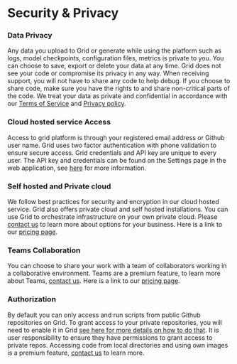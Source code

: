 # Security & Privacy

### Data Privacy

Any data you upload to Grid or generate while using the platform such as logs, model checkpoints, configuration files, metrics is private to you. You can choose to save, export or delete your data at any time. Grid does not see your code or compromise its privacy in any way. When receiving support, you will not have to share any code to help debug. If you choose to share code, make sure you have the rights to and share non-critical parts of the code. We treat your data as private and confidential in accordance with our [Terms of Service](https://www.grid.ai/terms-of-service/) and [Privacy policy](https://www.grid.ai/privacy-policy/).

### Cloud hosted service Access

Access to grid platform is through your registered email address or Github user name. Grid uses two factor authentication with phone validation to ensure secure access. Grid credentials and API key are unique to every user. The API key and credentials can be found on the Settings page in the web application, see [here](https://docs.grid.ai/platform/supporting-workflows-1/your-login-credentials) for more information.

### Self hosted and Private cloud

We follow best practices for security and encryption in our cloud hosted service. Grid also offers private cloud and self hosted installations. You can use Grid to orchestrate infrastructure on your own private cloud. Please [contact us](mailto:support@grid.ai) to learn more about options for your business. Here is a link to our [pricing page](https://www.grid.ai/pricing/).

### Teams Collaboration

You can choose to share your work with a team of collaborators working in a collaborative environment. Teams are a premium feature, to learn more about Teams, [contact us](mailto:support@grid.ai). Here is a link to our [pricing page](https://www.grid.ai/pricing/).

### Authorization

By default you can only access and run scripts from public Github repositories on Grid. To grant access to your private repositories, you will need to enable it in Grid [see here for more details on how to do that](https://docs.grid.ai/products/sessions/github-login). It is user responsibility to ensure they have permissions to grant access to private repos. Accessing code from local directories and using own images is a premium feature, [contact us](mailto:support@grid.ai) to learn more.

